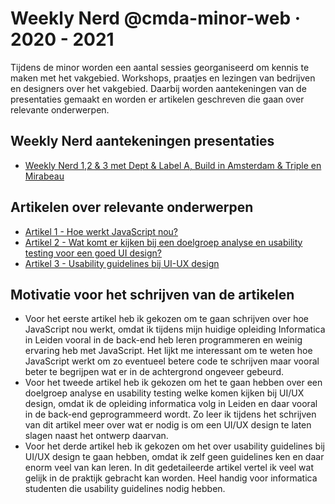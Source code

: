 # Weekly Nerd @cmda-minor-web · 2020 - 2021

Tijdens de minor worden een aantal sessies georganiseerd om kennis te maken met het vakgebied. 
Workshops, praatjes en lezingen van bedrijven en designers over het vakgebied. Daarbij worden aantekeningen van de presentaties gemaakt en worden er artikelen geschreven die gaan over relevante onderwerpen.

## Weekly Nerd aantekeningen presentaties
- [Weekly Nerd 1,2 & 3 met Dept & Label A, Build in Amsterdam & Triple en Mirabeau](https://github.com/ofahchouch-gh/weekly-nerd/wiki/Weekly-Nerds-%231,-2-&-3-with--Dept-&-Label-A,-Build-in-Amsterdam-&-Triple-and-Mirabeau)

## Artikelen over relevante onderwerpen
- [Artikel 1 - Hoe werkt JavaScript nou?](https://github.com/ofahchouch-gh/weekly-nerd/wiki/%23Artikel-1---Hoe-werkt-JavaScript-nou-in-de-achtergrond%3F)
- [Artikel 2 - Wat komt er kijken bij een doelgroep analyse en usability testing voor een goed UI design?](https://github.com/ofahchouch-gh/weekly-nerd/wiki/%23Artikel-2---Wat-komt-er-kijken-bij-een-doelgroep-analyse-en-usability-testing-voor-een-goed-UI-design%3F)
- [Artikel 3 - Usability guidelines bij UI-UX design](https://github.com/ofahchouch-gh/weekly-nerd/wiki/%23-Artikel-3---Usability-guidelines-bij-UI-UX-design)

## Motivatie voor het schrijven van de artikelen
- Voor het eerste artikel heb ik gekozen om te gaan schrijven over hoe JavaScript nou werkt, omdat ik tijdens mijn huidige opleiding Informatica in Leiden vooral in de back-end heb leren programmeren en weinig ervaring heb met JavaScript. Het lijkt me interessant om te weten hoe JavaScript werkt om zo eventueel betere code te schrijven maar vooral beter te begrijpen wat er in de achtergrond ongeveer gebeurd. 
- Voor het tweede artikel heb ik gekozen om het te gaan hebben over een doelgroep analyse en usability testing welke komen kijken bij UI/UX design, omdat ik de opleiding informatica volg in Leiden en daar vooral in de back-end geprogrammeerd wordt. Zo leer ik tijdens het schrijven van dit artikel meer over wat er nodig is om een UI/UX design te laten slagen naast het ontwerp daarvan.
- Voor het derde artikel heb ik gekozen om het over usability guidelines bij UI/UX design te gaan hebben, omdat ik zelf geen guidelines ken en daar enorm veel van kan leren. In dit gedetaileerde artikel vertel ik veel wat gelijk in de praktijk gebracht kan worden. Heel handig voor informatica studenten die usability guidelines nodig hebben.

